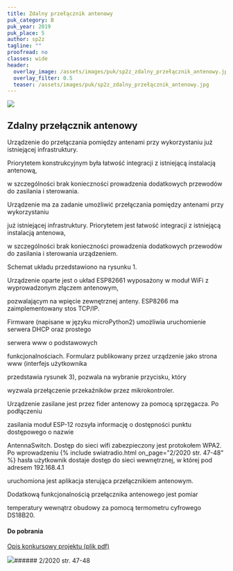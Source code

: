 ```yaml
---
title: Zdalny przełącznik antenowy
puk_category: B
puk_year: 2019
puk_place: 5
author: sp2z
tagline: ""
proofread: no
classes: wide
header:
  overlay_image: /assets/images/puk/sp2z_zdalny_przełącznik_antenowy.jpg
  overlay_filter: 0.5
  teaser: /assets/images/puk/sp2z_zdalny_przełącznik_antenowy.jpg
---
```






 



![](assets/data/img/projects/2019-5-0.jpg) 



Zdalny przełącznik antenowy
---------------------------





 Urządzenie do przełączania pomiędzy antenami przy wykorzystaniu już istniejącej infrastruktury.

 Priorytetem konstrukcyjnym była łatwość integracji z istniejącą instalacją antenową,

 w szczególności brak konieczności prowadzenia dodatkowych przewodów do zasilania i sterowania.




 Urządzenie ma za zadanie umożliwić przełączania pomiędzy antenami przy wykorzystaniu

 już istniejącej infrastruktury. Priorytetem jest łatwość integracji z istniejącą instalacją antenowa,

 w szczególności brak konieczności prowadzenia dodatkowych przewodów do zasilania i sterowania urządzeniem.

 




 Schemat układu przedstawiono na rysunku 1.

 




 Urządzenie oparte jest o układ ESP82661 wyposażony w moduł WiFi z wyprowadzonym złączem antenowym,

 pozwalającym na wpięcie zewnętrznej anteny. ESP8266 ma zaimplementowany stos TCP/IP.

 Firmware (napisane w języku microPython2) umożliwia uruchomienie serwera DHCP oraz prostego

 serwera www o podstawowych

 funkcjonalnościach. Formularz publikowany przez urządzenie jako strona www (interfejs użytkownika

 przedstawia rysunek 3), pozwala na wybranie przycisku, który

 wyzwala przełączenie przekaźników przez mikrokontroler.

 




 Urządzenie zasilane jest przez fider antenowy za pomocą sprzęgacza. Po podłączeniu

 zasilania moduł ESP-12 rozsyła informację o dostępności punktu dostępowego o nazwie

 AntennaSwitch. Dostęp do sieci wifi zabezpieczony jest protokołem WPA2. Po wprowadzeniu
{% include swiatradio.html on_page="2/2020 str. 47-48" %}
 hasła użytkownik dostaje dostęp do sieci wewnętrznej, w której pod adresem 192.168.4.1

 uruchomiona jest aplikacja sterująca przełącznikiem antenowym. 




 Dodatkową funkcjonalnością przełącznika antenowego jest pomiar

 temperatury wewnątrz obudowy za pomocą termometru cyfrowego DS18B20.

 



#### Do pobrania

[Opis konkursowy projektu (plik pdf)](assets/data/download/SP2Z_ZdalnyPrzelacznikAntenowy.pdf)




![](assets/img/logo/sr_logo_s.jpg)###### 2/2020 str. 47-48

 





 


